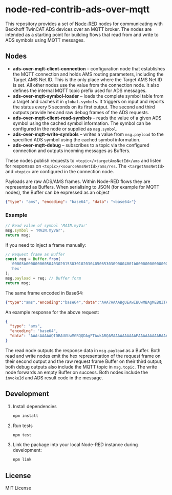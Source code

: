 # node-red-contrib-ads-over-mqtt

This repository provides a set of [Node-RED](https://nodered.org/) nodes for
communicating with Beckhoff TwinCAT ADS devices over an MQTT broker. The nodes
are intended as a starting point for building flows that read from and write to
ADS symbols using MQTT messages.

## Nodes

- **ads-over-mqtt-client-connection** – configuration node that establishes the MQTT
  connection and holds AMS routing parameters, including the Target AMS Net ID.
  This is the only place where the Target AMS Net ID is set. All other nodes
  use the value from the connection node. It also defines the internal
  MQTT topic prefix used for ADS messages.
- **ads-over-mqtt-symbol-loader** – loads the complete symbol table from a
  target and caches it in `global.symbols`. It triggers on input and reports the
  status every 5 seconds on its first output. The second and third outputs
  provide hex and raw debug frames of the ADS requests.
- **ads-over-mqtt-client-read-symbols** – reads the value of a given ADS symbol
  using the cached symbol information. The symbol can be configured in the node
  or supplied as `msg.symbol`.
- **ads-over-mqtt-write-symbols** – writes a value from `msg.payload` to the
  specified ADS symbol using the cached symbol information.
- **ads-over-mqtt-debug** – subscribes to a topic via the configured connection
  and outputs incoming messages as Buffers.

These nodes publish requests to `<topic>/<targetAmsNetId>/ams` and listen
for responses on `<topic>/<sourceAmsNetId>/ams/res`. The `<targetAmsNetId>`
and `<topic>` are configured in the connection node.

Payloads are raw ADS/AMS frames. Within Node-RED flows they are represented as
Buffers. When serialising to JSON (for example for MQTT nodes), the Buffer can
be expressed as an object

```json
{"type": "ams", "encoding": "base64", "data": "<base64>"}
```

### Example

```js
// Read value of symbol 'MAIN.myVar'
msg.symbol = 'MAIN.myVar';
return msg;
```

If you need to inject a frame manually:

```js
// Request frame as Buffer
const req = Buffer.from(
  '00003b00000006050403020153030102030405065303090004001b000000000000000100000003f0000000000000040000000b0000004d41494e2e6d7956617200',
  'hex'
);
msg.payload = req; // Buffer form
return msg;
```

The same frame encoded in Base64:

```json
{"type":"ams","encoding":"base64","data":"AAA7AAAABgUEAwIBUwMBAgMEBQZTAwkABAAbAAAAAAAAAAEAAAAD8AAAAAAAAAQAAAALAAAATUFJTi5teVZhcgA="}
```

An example response for the above request:

```json
{
  "type": "ams",
  "encoding": "base64",
  "data": "AAAsAAAAAQIDBAUGUwMGBQQDAgFTAwkABQAMAAAAAAAAAAEAAAAAAAAABAAAAHhWNBI="
}
```

The read node outputs the response data in `msg.payload` as a Buffer. Both read
and write nodes emit the hex representation of the request frame on their second
output and the raw request frame Buffer on their third output; both debug
outputs also include the MQTT topic in `msg.topic`. The write node forwards an
empty Buffer on success. Both nodes include the `invokeId` and ADS result code
in the message.

## Development

1. Install dependencies

   ```bash
   npm install
   ```

2. Run tests

   ```bash
   npm test
   ```

3. Link the package into your local Node-RED instance during development:

   ```bash
   npm link
   ```

## License

MIT License

